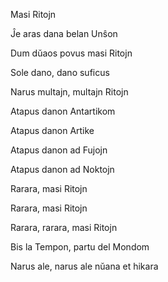 Masi Ritojn


Ĵe aras dana belan Unŝon

Dum dŭaos povus masi Ritojn

Sole dano, dano suficus

Narus multajn, multajn Ritojn

Atapus danon Antartikom

Atapus danon Artike

Atapus danon ad Fujojn

Atapus danon ad Noktojn

Rarara, masi Ritojn

Rarara, masi Ritojn

Rarara, rarara, masi Ritojn

Bis la Tempon, partu del Mondom

Narus ale, narus ale nŭana et hikara

